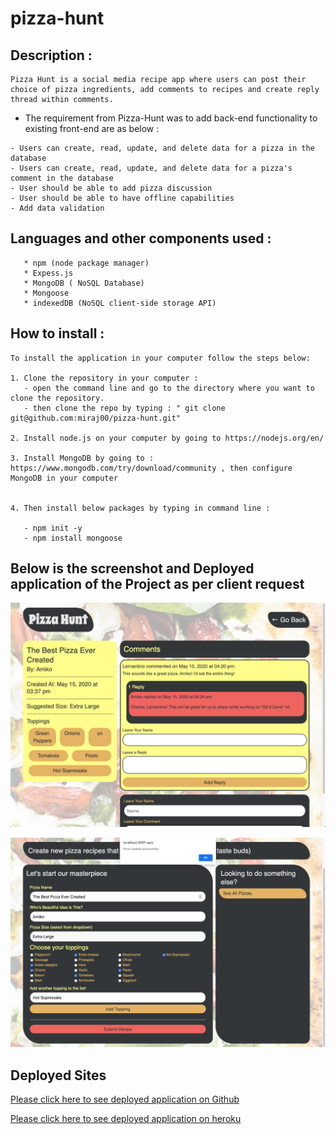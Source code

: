 # pizza-hunt

## Description :
```
Pizza Hunt is a social media recipe app where users can post their choice of pizza ingredients, add comments to recipes and create reply thread within comments. 
```

* The requirement from Pizza-Hunt was to add back-end functionality to existing front-end are as below :
```
- Users can create, read, update, and delete data for a pizza in the database
- Users can create, read, update, and delete data for a pizza's comment in the database
- User should be able to add pizza discussion
- User should be able to have offline capabilities
- Add data validation
```

## Languages and other components used : 
```
   * npm (node package manager) 
   * Expess.js  
   * MongoDB ( NoSQL Database)
   * Mongoose 
   * indexedDB (NoSQL client-side storage API)
```

## How to install : 
 ```
 To install the application in your computer follow the steps below: 

 1. Clone the repository in your computer :
    - open the command line and go to the directory where you want to clone the repository.
    - then clone the repo by typing : " git clone git@github.com:miraj00/pizza-hunt.git"

 2. Install node.js on your computer by going to https://nodejs.org/en/  

 3. Install MongoDB by going to : https://www.mongodb.com/try/download/community , then configure MongoDB in your computer

  
 4. Then install below packages by typing in command line :

    - npm init -y
    - npm install mongoose

```


## Below is the screenshot and Deployed application of the Project as per client request ## 

![Screenshot of web page](./public/assets/images/image1.PNG)

![Screenshot of web page](./public/assets/images/image2.PNG)

## Deployed Sites ##

[Please click here to see deployed application on Github](https://github.com/miraj00/pizza-hunt)

[Please click here to see deployed application on heroku](https://pacific-wave-04823.herokuapp.com/)












